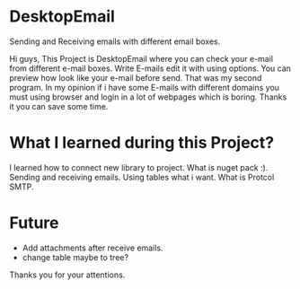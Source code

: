 # DesktopEmail
Sending and Receiving emails with different email boxes.


Hi guys,
This Project is DesktopEmail where you can
check your e-mail from different e-mail boxes.
Write E-mails edit it with using options.
You can preview how look like your
e-mail before send. That was my second program.
In my opinion if i have some E-mails with different
domains you must using browser and login in a lot
of webpages which is boring. Thanks it you can save
some time.


# What I learned during this Project? 
I learned how to connect new library to project.
What is nuget pack :). 
Sending and receiving emails. 
Using tables what i want.
What is Protcol SMTP.


# Future
- Add attachments after receive emails.
- change table maybe to tree?


Thanks you for your attentions.

